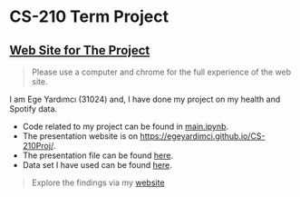 # CS-210 Term Project
## [Web Site for The Project](https://egeyardimci.github.io/CS-210Proj/)
>Please use a computer and chrome for the full experience of the web site.

I am Ege Yardımcı (31024) and, I have done my project on my health and Spotify data.

- Code related to my project can be found in [main.ipynb](https://github.com/egeyardimci/CS-210Proj/blob/main/main.ipynb).
- The presentation website is on https://egeyardimci.github.io/CS-210Proj/.
- The presentation file can be found [here](https://github.com/egeyardimci/CS-210Proj/blob/main/slides.pptx).
- Data set I have used can be found [here](https://github.com/egeyardimci/CS-210Proj/tree/main/data).

>Explore the findings via my [website](https://egeyardimci.github.io/CS-210Proj/)
